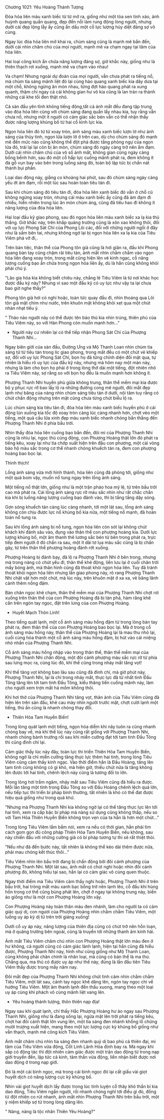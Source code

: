 




Chương 1021: Yêu Hoàng Thánh Tượng




Đóa hỏa liên màu xanh biếc từ từ mở ra, giống như một tòa sen tinh xảo, ánh huỳnh quang quấn quang, đẹp đến nỗi làm rung động lòng người, nhưng dưới cái đẹp lộng lẫy ấy cũng ẩn dấu một cỗ lực lượng hủy diệt đáng sợ vô cùng.

Ngay lúc đóa hỏa liên mở khai ra, chùm sáng cũng là mạnh mẽ bắn đến, dưới cái nhìn chăm chú của mọi người, mạnh mẽ va chạm ngay tại tâm của hỏa liên.

Hai loại công kích ẩn chứa năng lượng đáng sợ, giờ khắc này, giống như là thiên thạch rơi xuống, mạnh mẽ va chạm vào nhau!

Va chạm! Nhưng ngoài dự đoán của mọi người, vẫn chưa phát ra tiếng nổ, mà chùm tia sáng mãnh liệt đó lại cùng hào quang xanh biếc kia dây dưa tại một chỗ, không ngừng ăn mòn nhau, từng đợt hào quang phát ra xung quanh, thậm chí ngay cả cái không gian hư vô kia cũng là lan tràn ra thành những cái khe tối đen thật nhỏ.

Cả sàn đấu yên tĩnh không tiếng động,tất cả ánh mắt đều đang tập trung vào đóa hỏa liên cùng với chùm sáng đang quấn lấy nhau kia, tuy rằng vẫn chưa nổ, nhưng một ít người có cảm giác sắc bén vẫn có thể nhận thấy được năng lượng khủng bố từ hai cỗ kình lực kia.

Ngọn hỏa liên đó từ từ xoay tròn, ánh sáng màu xanh biếc lượn lờ như ánh sáng của thủy tinh, ngọn lửa lượn lờ ở trên cao, dù cho chùm sáng đó mạnh mẽ đến mức nào cũng không thể đột phá được tầng phòng ngự của ngọn lửa đó, trái lại lại còn bị ăn mòn, chùm sáng đó ngày càng trở nên ẩm đạm. Dưới cái nhìn chăm chú của vô số ánh mắt, không gian cũng ngày càng bồng bềnh hơn, sau đó một cỗ hấp lực cuồng mãnh phát ra, đem không ít đá gỗ vụn bay vào bên trong luồng sáng đó, toàn bộ lập tức bị chấn nát thành bụi phấn.

Loại dao động này, giằng co khoảng hai phút, sau đó chùm sáng ngày càng yếu ớt ảm đạm, rồi một lúc sau hoàn toàn tiêu tán đi.

Sau khi chùm sáng đó tiêu tán đi, đóa hỏa liên xanh biếc đó vẫn ở chỗ cũ không ngừng xoay tròn, nhưng cái màu xanh biếc ấy cũng đã ảm đạm đi nhiều, hiển nhiên trong lúc ăn mòn chùm áng, cũng đã tiêu hao đi không ít năng lượng của đóa hỏa liên.

Hai loại đấu kỹ giao phong, sau đó ngọn hỏa liên màu xanh biếc xa lạ kia thủ thắng. Giờ khắc này, trên khắp quảng trường cũng là xôn xao không thôi, đối với uy lực Phong Sát Chỉ của Phong Lôi các, đối với những người ngồi ở đây như là sấm bên tai, nhưng không ngờ lại bị ngọn hỏa liên xa lạ kia của Tiêu Viêm phá vỡ đi,.

Trên bàn tiệc, thân thể của Phong tôn giả cũng là hơi giãn ra, đấu khí Phong quang bàn tay cũng chậm rãi tiêu tán, ánh mắt nhìn chằm chằm vào ngọn hỏa liên đang xoay tròn, trong mắt cũng hiện lên vẻ kinh ngạc, cỗ năng lượng cuồng bạo ẩn chứa trong ngọn hỏa liên ấy, dù là hắn cũng không khỏi phải chú ý.

"Lão gia hỏa kia không biết chiêu này, chẳng lẽ Tiêu Viêm là từ nơi khác học được đấu kỹ này? Nhưng vì sao một đấu kỹ có uy lực như vậy ta lại chưa bao giờ nghe thấy?"

Phong tôn giả hơi có nghi hoặc, toàn tức quay đầu đi, nhìn thoáng qua Lôi tôn giả mặt chìm như nước, trên khuôn mặt không khỏi xẹt qua một chút nhàn nhạt tiếu ý.

" Thảo nào người này có thể được tên bảo thủ kia nhìn trúng, thiên phú của Tiêu Viêm này, so với Hàn Phong còn muốn mạnh hơn…"

- Người này cư nhiên lại có thể tiếp nhận Phong Sát Chỉ của Phượng Thanh Nhi…

Ngay biên giới của sàn đấu, Đường Ưng và Mộ Thanh Loan nhìn chùm tia sáng từ từ tiêu tán trong líc giao phong, trong mắt đều có một chút vẻ khiếp sợ, đối với uy lực Phong Sát Chỉ, bọn họ đã từng chính diện đối mặt qua, tự nhiên là hiểu rõ uy lực của đấu kỹ này, nhưng mà hôm nay một màn này, nhưng là làm cho bọn họ phải ở trong lòng thở dài một tiếng, đột nhiên nhô ra Tiêu Viêm này, sợ rằng so với bọn họ đều là muốn mạnh hơn không ít.

Phượng Thanh Nhi huyền phù giữa không trung, thân thể mềm mại kia được bộ y phục rực rỡ bao lấy lộ ra những đường cong mê người, đôi mắt đẹp lạnh như băng của nàng nhìn chùm sáng tiêu tán ở dưới, nội tâm tuy rằng có chút chấn động nhưng trên mặt cũng chưa từng chút biểu lộ ra.

Lúc chùm sáng kia tiêu tán đi, đóa hỏa liên màu xanh biếc huyền phù ở cái động lún xuống kia tốc độ xoay tròn càng lúc càng nhanh hơn, chợt vèo một tiếng, một quả cầu lửa xinh đẹp màu xanh biếc nhanh chóng bắn thẳng đến Phượng Thanh Nhi ở phía bầu trời.

Nhìn thấy đóa hỏa liên cuồng bạo bắn đến, đôi mi của Phượng Thanh Nhi cũng là nhíu lại, ngọc thủ cũng động, con Phượng Hoàng thật lớn đó phát ra tiếng kêu, xoay lại như tia chớp xuất hiện trên đầu con phượng, một cái vòng bảo hộ màu sắc trong cơ thể nhanh chóng khuếch tán ra, đem con phượng hoàng bao bọc lại.

Thình thịch!

Lồng ánh sáng vừa mới hình thành, hỏa liên cũng đã phóng tới, giống như một quả bom vậy, muốn nổ tung ngay trên lồng ánh sáng.

Một tiếng nổ thật lớn, giống như là một trận pháo hoa mỹ lệ, từ trên bầu trời cao mà phát ra. Cái lồng ánh sáng rực rỡ màu sắc nhìn như rất chắc chắn kia khi bị luồng năng lượng cuồng bạo đánh vào, thì bị tầng tầng dậy sóng.

Gợn sóng khuếch tán càng lúc càng nhanh, tới một lát sau, lồng ánh sáng không còn chịu được lực nổ khủng bố kia nữa, một tiếng nổ mạnh, đã hoàn toàn nổ tung ra.

Sau khi lồng ánh sáng bị nổ tung, ngọn hỏa liên còn sót lại không chút khách khí đánh sâu vào, đụng vào thân thể con phượng hoàng kia. Dưới lực lượng khủng bố, một âm thanh thê lương sắc bén từ bên trong phát ra, trực tiếp đem người ở đó chấn ra sau, một ít dãi tơ lụa màu sắc cũng là bị chấn gãy, từ trên thân thể phượng hoàng đánh rớt xuống.

Phượng Hoàng bị đánh bay, đã lộ ra Phượng Thanh Nhi ở bên trong, nhưng mà trong nàng có chút yếu đi, thân thể khẽ động, liền lưu lại ở cuối chân trời mấy bóng ảnh, mà thân hình cũng đã thoát khỏi ngọn hỏa liên. Tuy đã tránh thoát khỏi ngọn hỏa liên nhưng lần giao phong này, rõ rang Phượng Thanh Nhi chật vật hơn một chút, mà lúc này, trên khuôn mặt ở xa xa, vẻ băng lãnh cành thêm nồng đậm.

Bàn chân ngọc khẽ chạm, thân thể mềm mại của Phượng Thanh Nhi chợt rơi xuống trên thân thể của con Phượng Hoàng đã bị tàn phá, hàm răng khẽ cắn trên ngón tay ngọc, đặt trên lưng của con Phượng Hoàng.

- Huyết Mạch Thôn Linh!

Theo tiếng quát lạnh, một cỗ ánh sáng màu hồng đậm từ trong lòng bàn tay phát ra, đem thân thể của con Phượng Hoàng bao bọc lại. Mà ở trong cỗ ánh sáng màu hồng này, thân thể của Phượng Hoàng lại là mau thu nhỏ lại, cuối cùng hóa thành một cỗ ánh sáng màu hồng đậm, bị hút vào cái miệng nhỏ nhắn của Phượng Thanh Nhi.

Cỗ ánh sáng màu hồng nhập vào trong thân thể, thân thể mềm mại của Phượng Thanh Nhi chấn động, một đôi cánh phượng màu sắc rực rỡ từ phía sau lưng mọc ra, cùng lúc đó, khí thế cũng trong nháy mắt tăng vọt!

Khí thế tăng vọt không bao lâu sau cũng đã đình chỉ, mà giờ phút này, Phượng Thanh Nhi, lại là chỉ trong nháy mắt, thực lực đã từ nhất tinh Đấu Tông tăng lên tới tam tinh Đấu Tông, kiểu thăng tiến cuồng mãnh này, làm cho người xem trợn mắt há mồm không thôi.

Khi hơi thở của Phượng Thanh Nhi tăng vọt, thân ảnh của Tiêu Viêm cũng đã hiện lên trên sàn đấu, khẽ cau mày nhìn người trước mặt, chợt cười lạnh một tiếng, thủ ấn cũng là nhanh chóng thay đổi.

- Thiên Hỏa Tam Huyền Biến!

Trong lòng quát lạnh một tiếng, ngọn hỏa diễm khi nãy tuôn ra cũng nhanh chóng bay về, mà khí thế lúc này cũng rất giống với Phượng Thanh Nhi, nhanh chóng bành trướng rồi sau khi miễn cưỡng đạt tới tam tinh Đấu Tông thì cũng đình chỉ lại.

Cảm giác thấy lúc này đây, toàn lực thi triển Thiên Hỏa Tam Huyền Biến, không ngờ là chỉ miễn cưỡng tăng thực lực thêm hai tinh, trong lòng Tiêu Viêm cũng cảm thấy kinh ngạc. Vào thời điểm hắn là Đấu Hoàng, tăng lên tam tinh cũng không có gì khó, mà hiện giờ, thiếu chút nữa là tăng không lên được tới hai tinh, chênh lệch này cũng là tương đối to lớn.

Trong lòng hơi trầm ngâm, nháy mắt sau Tiêu Viêm cũng đã hiểu ra được. Mỗi lần tăng một tinh trong Đấu Tông so với Đấu Hoàng chênh lệch quá lớn, nếu tiếp tục thi triển bí pháp bình thường, tất nhiên là khó có thể đat được hiệu quả giống như trong quá khứ.

"Nhưng mà Phượng Thanh Nhi kia không ngờ lại có thể tăng thực lực lên tới hai tinh, xem ra cấp bậc bí pháp mà nàng sử dụng cũng không thấp, nếu so với Tam Hỏa Thiên Huyền Biến không trọn vẹn của ta hẳn là hơn một chút…"

Trong lòng Tiêu Viêm lẩm bẩm nói, xem ra nếu có thời gian, hẳn phải tìm cách gom gọn đủ công pháp Thiên Hỏa Tam Huyền Biến, nếu không, sau này chiến đấu với những cường giả có bí pháp tương tự thì sẽ rất thiệt thòi.

"Nếu như đã đến bước này, tất nhiên là không thể kéo dài thêm được nữa, phải mau chóng kết thúc thôi…"

Tiêu Viêm nhìn lên bầu trời đang bị chấn động bởi đôi cánh phượng của Phượng Thanh Nhi. Một lát sau, ánh mắt có chút nghi hoặc nhìn đôi cánh phượng đó, không hiểu tại sao, hắn lại có cảm giác vô cùng quen thuộc.

Ngay thời điểm mà Tiêu Viêm cảm thấy nghi hoặc, Phượng Thanh Nhi ở trên bầu trời, hai tròng mắt màu xanh bạc bỗng trở nên lạnh lẽo, cỗ đấu khí hùng hồn trong cơ thể cũng bùng phát lên, chợt ở ngay tại không trung này, biến ảo giống như là một con Phượng Hoàng lớn vậy.

Con Phượng Hoàng này toàn thân màu đen nhánh, làm cho người ta có cảm giác quỷ dị, con ngươi của Phượng Hoàng nhìn chằm chằm Tiêu Viêm, một luồng uy áp kỳ dị từ trên trời giáng xuống!

Dưới cổ uy áp này, năng lượng của thiên địa cũng có chút trở nên hỗn loạn, mà ở quãng trường bên ngoài, cũng là truyền tới những thanh âm kinh hãi.

Ánh mắt Tiêu Viêm chăm chú nhìn con Phượng Hoàng thật lớn màu đen ở hư không, cả người cũng có cảm giác lành lạnh, hiện tại hắn cũng đã hiểu được, Phượng Thanh Nhi này, hình như cũng giống như Mộ Thanh Loan, cũng không phải chân chính là nhân loại, mà cũng có bản thể là ma thú. Chẳng qua, ma thú có được uy áp như thế này, đúng là lần đầu tiên Tiêu Viêm thấy được trong mấy năm nay.

Đôi mắt đẹp của Phượng Thanh Nhi không chút tình cảm nhìn chằm chằm Tiêu Viêm, một lát sau, cánh tay ngọc khẽ dâng lên, ngón tay ngọc chỉ về hướng Tiêu Viêm. Một âm thanh lạnh đến thấu xuong, mang theo một loại uy áp cùng khí phách vô cùng mãnh liệt vang lên.

- Yêu hoàng thánh tượng, thôn thiên nạp địa!

Ngay sau khi quát lạnh, chỉ thấy Hắc Phượng Hoàng hư ảo ngay sau Phượng Thanh Nhi, giống như là đang sống lại, ngửa mặt lên trời phát ra tiếng kêu, chợt hai đôi cánh thật lớn vung lên, một tia sáng đen nhánh khổng lồ chừng mười trượng xuất hiện, mang theo một lực lượng cực kỳ khủng bố giống như vẫn thạch, mạnh mẽ công kích Tiêu Viêm.

Ánh mắt chăm chú nhìn tia sáng đen nhanh quỷ dị bao phủ cả thiên đại, mi tâm của Tiêu Viêm vừa động, Cốt Linh Lãnh Hỏa định bay ra. Mà ngay khi sắp có động tác thì đột nhiên cảm giác được một trận dao động từ trong nạp giới truyền đến, lập tức cả kinh, tâm thần vừa động, liền nhận biết được nơi dao động ở trong nạp giới.

Đó là một cái bình ngọc, mà trong cái bình ngọc đó lại cất giấu vài giọt huyết dịch có năng lượng cực kỳ khủng bố.

Nhìn vài giọt huyết dịch lấy được trong lúc tinh luyện cỗ thây khô thần bí kia dao động, Tiêu Viêm ngẩn người, rồi nhanh chóng nghĩ tới điều gì đó, đồng tử đột nhiên co rút nhanh, ánh mắt nhìn Phượng Thanh Nhi trên bầu trời, một ý niệm khiếp sợ từ trong lòng dâng lên.

" Nàng, nàng là tộc nhân Thiên Yêu Hoàng?"




